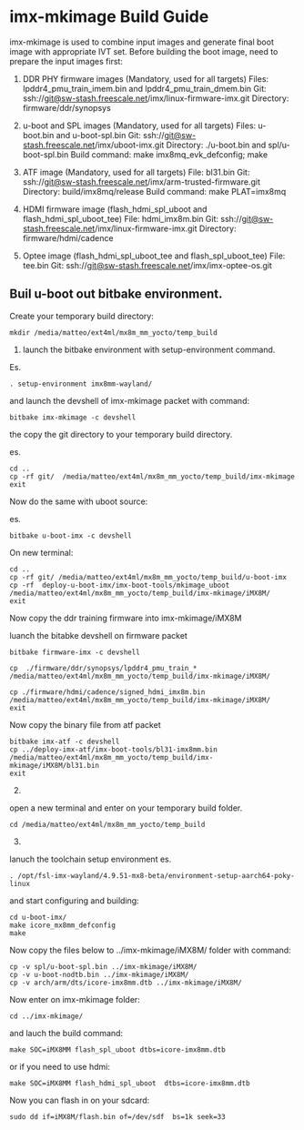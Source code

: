 
imx-mkimage Build Guide
======

imx-mkimage is used to combine input images and generate final boot image with appropriate IVT set.
Before building the boot image, need to prepare the input images first:

1. DDR PHY firmware images (Mandatory, used for all targets)
   Files:		lpddr4_pmu_train_imem.bin and lpddr4_pmu_train_dmem.bin
   Git:			ssh://git@sw-stash.freescale.net/imx/linux-firmware-imx.git
   Directory:   	firmware/ddr/synopsys

2. u-boot and SPL images (Mandatory, used for all targets)
   Files:		u-boot.bin and u-boot-spl.bin
   Git:			ssh://git@sw-stash.freescale.net/imx/uboot-imx.git
   Directory:		./u-boot.bin and spl/u-boot-spl.bin
   Build command:	make imx8mq_evk_defconfig; make

3. ATF image (Mandatory, used for all targets)
   File:		bl31.bin
   Git:			ssh://git@sw-stash.freescale.net/imx/arm-trusted-firmware.git
   Directory:		build/imx8mq/release
   Build command:	make PLAT=imx8mq

4. HDMI firmware image (flash_hdmi_spl_uboot and flash_hdmi_spl_uboot_tee)
   File:		hdmi_imx8m.bin
   Git:			ssh://git@sw-stash.freescale.net/imx/linux-firmware-imx.git
   Directory:		firmware/hdmi/cadence

5. Optee image (flash_hdmi_spl_uboot_tee and flash_spl_uboot_tee)
   File:		tee.bin
   Git:			ssh://git@sw-stash.freescale.net/imx/imx-optee-os.git


Buil u-boot out bitbake environment.
-------

Create your temporary build directory:
```
mkdir /media/matteo/ext4ml/mx8m_mm_yocto/temp_build
```

1. launch the bitbake environment with setup-environment command.

Es.
```
. setup-environment imx8mm-wayland/
```
and launch the devshell of imx-mkimage packet with command:

```
bitbake imx-mkimage -c devshell
```
the copy the git directory to your temporary build directory.

es.
```
cd ..
cp -rf git/  /media/matteo/ext4ml/mx8m_mm_yocto/temp_build/imx-mkimage
exit
```

Now do the same with uboot source:

es.
```
bitbake u-boot-imx -c devshell
```
On new terminal:

```
cd ..
cp -rf git/ /media/matteo/ext4ml/mx8m_mm_yocto/temp_build/u-boot-imx
cp -rf  deploy-u-boot-imx/imx-boot-tools/mkimage_uboot /media/matteo/ext4ml/mx8m_mm_yocto/temp_build/imx-mkimage/iMX8M/
exit
```

Now copy the ddr training firmware into imx-mkimage/iMX8M

luanch the bitabke devshell on firmware packet
```
bitbake firmware-imx -c devshell

cp  ./firmware/ddr/synopsys/lpddr4_pmu_train_*  /media/matteo/ext4ml/mx8m_mm_yocto/temp_build/imx-mkimage/iMX8M/

cp ./firmware/hdmi/cadence/signed_hdmi_imx8m.bin /media/matteo/ext4ml/mx8m_mm_yocto/temp_build/imx-mkimage/iMX8M/
exit
```

Now copy the binary file from atf packet

```
bitbake imx-atf -c devshell
cp ../deploy-imx-atf/imx-boot-tools/bl31-imx8mm.bin  /media/matteo/ext4ml/mx8m_mm_yocto/temp_build/imx-mkimage/iMX8M/bl31.bin
exit
```

2.
open a new terminal and enter on your temporary build folder.
```
cd /media/matteo/ext4ml/mx8m_mm_yocto/temp_build
```

3.
lanuch the toolchain setup environment
es.
```
. /opt/fsl-imx-wayland/4.9.51-mx8-beta/environment-setup-aarch64-poky-linux
```
and start configuring and building:
```
cd u-boot-imx/
make icore_mx8mm_defconfig
make
```
Now copy the files below to ../imx-mkimage/iMX8M/ folder with command:
```
cp -v spl/u-boot-spl.bin ../imx-mkimage/iMX8M/
cp -v u-boot-nodtb.bin ../imx-mkimage/iMX8M/
cp -v arch/arm/dts/icore-imx8mm.dtb ../imx-mkimage/iMX8M/
```
Now enter on imx-mkimage folder:

```
cd ../imx-mkimage/
```
and lauch the build command:

```
make SOC=iMX8MM flash_spl_uboot dtbs=icore-imx8mm.dtb
```
or if you need to use hdmi:

```
make SOC=iMX8MM flash_hdmi_spl_uboot  dtbs=icore-imx8mm.dtb
```
Now you can flash in on your sdcard:

```
sudo dd if=iMX8M/flash.bin of=/dev/sdf  bs=1k seek=33
```
